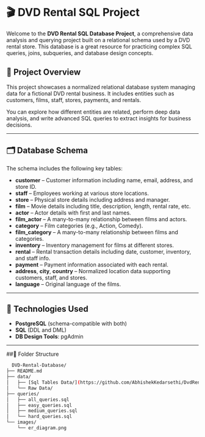 # 🎬 DVD Rental SQL Project

Welcome to the **DVD Rental SQL Database Project**, a comprehensive data analysis and querying project built on a relational schema used by a DVD rental store. This database is a great resource for practicing complex SQL queries, joins, subqueries, and database design concepts.

## 📂 Project Overview

This project showcases a normalized relational database system managing data for a fictional DVD rental business. It includes entities such as customers, films, staff, stores, payments, and rentals.

You can explore how different entities are related, perform deep data analysis, and write advanced SQL queries to extract insights for business decisions.

---

## 🗂️ Database Schema

The schema includes the following key tables:

- **customer** – Customer information including name, email, address, and store ID.
- **staff** – Employees working at various store locations.
- **store** – Physical store details including address and manager.
- **film** – Movie details including title, description, length, rental rate, etc.
- **actor** – Actor details with first and last names.
- **film_actor** – A many-to-many relationship between films and actors.
- **category** – Film categories (e.g., Action, Comedy).
- **film_category** – A many-to-many relationship between films and categories.
- **inventory** – Inventory management for films at different stores.
- **rental** – Rental transaction details including date, customer, inventory, and staff info.
- **payment** – Payment information associated with each rental.
- **address**, **city**, **country** – Normalized location data supporting customers, staff, and stores.
- **language** – Original language of the films.

---

## 🔧 Technologies Used

- **PostgreSQL** (schema-compatible with both)
- **SQL** (DDL and DML)
- **DB Design Tools**: pgAdmin

---

##📁 Folder Structure
```bash 
  DVD-Rental-Database/
├── README.md
├── data/
│   ├── [Sql Tables Data/](https://github.com/AbhishekKedarsethi/DvdRental-SQL-Queries/blob/d0beab01d03ea6138f9da6f2621376ab8a744e14/Tables_data.zip)
│   └── Raw Data/
├── queries/
│   ├── all_queries.sql
│   ├── easy_queries.sql
│   ├── medium_queries.sql
│   └── hard_queries.sql
└── images/
    └── er_diagram.png
  ``` 

